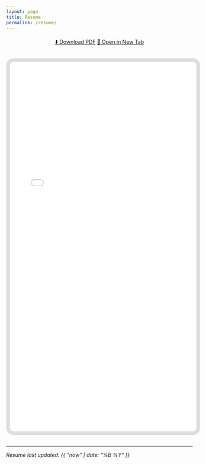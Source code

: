 ```yaml
---
layout: page
title: Resume
permalink: /resume/
---
```


<div style="text-align: center; margin: 20px 0;">
<a href="{{ site.baseurl }}/assets/documents/Calisir_Onur_Resume.pdf" class="btn" download="Onur_Calisir_Resume.pdf">⬇️ Download PDF</a>
<a href="{{ site.baseurl }}/assets/documents/Calisir_Onur_Resume.pdf" class="btn" target="_blank">🔗 Open in New Tab</a>
</div>

<div style="text-align: center; margin: 30px 0;">
<iframe src="{{ site.baseurl }}/assets/documents/Calisir_Onur_Resume.pdf" width="100%" height="1000px" style="border: 10px solid #ddd; border-radius: 20px;">
<p>Your browser does not support PDFs. <a href="{{ site.baseurl }}/assets/documents/Calisir_Onur_Resume.pdf">Download the PDF</a>.</p>
</iframe>
</div>

---

*Resume last updated: {{ "now" | date: "%B %Y" }}*
